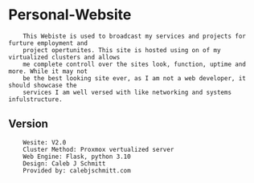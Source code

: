 # Personal-Website

        This Webiste is used to broadcast my services and projects for furture employment and 
        project opertunites. This site is hosted using on of my virtualized clusters and allows 
        me complete controll over the sites look, function, uptime and more. While it may not 
        be the best looking site ever, as I am not a web developer, it should showcase the 
        services I am well versed with like networking and systems infulstructure. 

## Version

        Wesite: V2.0
        Cluster Method: Proxmox vertualized server
        Web Engine: Flask, python 3.10
        Design: Caleb J Schmitt
        Provided by: calebjschmitt.com
